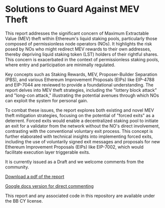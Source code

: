 # Solutions to Guard Against MEV Theft

This report addresses the significant concern of Maximum Extractable Value (MEV) theft within Ethereum's liquid staking pools, particularly those composed of permissionless node operators (NOs). It highlights the risk posed by NOs who might redirect MEV rewards to their own addresses, thereby depriving liquid staking token (LST) holders of their rightful shares. This concern is exacerbated in the context of permissionless staking pools, where entry and participation are minimally regulated.

Key concepts such as Staking Rewards, MEV, Proposer-Builder Separation (PBS), and various Ethereum Improvement Proposals (EIPs) like EIP-4788 and EIP-7044 are reviewed to provide a foundational understanding. The report delves into MEV theft strategies, including the "lottery block attack" and "long-con attack," illustrating the potential avenues through which NOs can exploit the system for personal gain.

To combat these issues, the report explores both existing and novel MEV theft mitigation strategies, focusing on the potential of "forced exits" as a deterrent. Forced exits would enable a decentralized staking pool to initiate an exit for a validator from the network without the NO's direct involvement, contrasting with the conventional voluntary exit process. This concept is further elaborated with technical insights into implementing forced exits, including the use of voluntarily signed exit messages and proposals for new Ethereum Improvement Proposals (EIPs) like EIP-7002, which would facilitate execution layer triggerable exits.

It is currently issued as a Draft and we welcome comments from the community.

[Download a pdf of the report](https://github.com/htimsk/ForcedExits/blob/main/Forced%20Exits.pdf)

[Google docs version for direct commenting](https://docs.google.com/document/d/1waYXhC7QvqegpkQ3nAXcx9_D3Riev39S2W-NpUgAHKI/edit?usp=sharing)

This report and any associated code in this repository are available under the BB CY license. 
